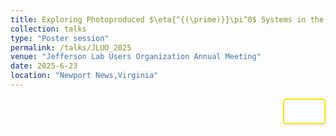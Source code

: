 ```yaml
---
title: Exploring Photoproduced $\eta{^{(\prime)}}\pi^0$ Systems in the Search for Exotic Hadrons at GlueX $ \| \textit{JLUO Poster Competition}$
collection: talks
type: "Poster session"
permalink: /talks/JLUO_2025
venue: "Jefferson Lab Users Organization Annual Meeting"
date: 2025-6-23
location: "Newport News,Virginia"
---
```


<div style="display: flex; align-items: flex-start; justify-content: flex-end; border: 2px solid #f9e40c; padding: 10px; border-radius: 5px; width: fit-content; box-shadow: 0 2px 4px rgba(0, 0, 0, 0.1); margin-left: auto;">
  <p style="margin: 0;">
    <a href="" style="text-decoration: none; color: #ffffff; font-weight: bold;">
      Poster
    </a>
  </p>
</div>
